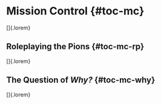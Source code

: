 # Mission Control {#toc-mc}

[]{.lorem}

## Roleplaying the Pions {#toc-mc-rp}

[]{.lorem}

## The Question of *Why?* {#toc-mc-why}

[]{.lorem}

